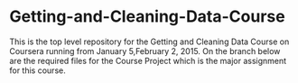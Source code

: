 # Getting-and-Cleaning-Data-Course
This is the top level repository for the Getting and Cleaning Data Course on Coursera running from January 5,February 2, 2015. On the branch below are the required files for the Course Project which is the major assignment for this course.

